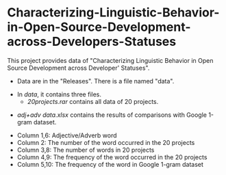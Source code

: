 # Characterizing-Linguistic-Behavior-in-Open-Source-Development-across-Developers-Statuses
This project provides data of "Characterizing Linguistic Behavior in Open Source Development across Developer' Statuses".
+ Data are in the "Releases". There is a file named "data". 
 - In *data*, it contains three files.
    * *20projects.rar* contains all data of 20 projects.
+ *adj+adv data.xlsx* contains the results of comparisons with Google 1-gram dataset. 
 - Column 1,6: Adjective/Adverb word
 - Column 2: The number of the word occurred in the 20 projects
 - Column 3,8: The number of words in 20 projects
 - Column 4,9: The frequency of the word occurred in the 20 projects
 - Column 5,10: The frequency of the word in Google 1-gram dataset



